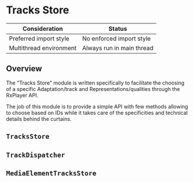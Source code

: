 # Tracks Store #################################################################

| Consideration           | Status                    |
|-------------------------|---------------------------|
| Preferred import style  | No enforced import style  |
| Multithread environment | Always run in main thread |

## Overview ####################################################################

The "Tracks Store" module is written specifically to facilitate the choosing
of a specific Adaptation/track and Representations/qualities through the
RxPlayer API.

The job of this module is to provide a simple API with few methods allowing to
choose based on IDs while it takes care of the specificities and technical
details behind the curtains.


## `TracksStore` ###############################################################

## `TrackDispatcher` ###########################################################

## `MediaElementTracksStore` ###################################################

